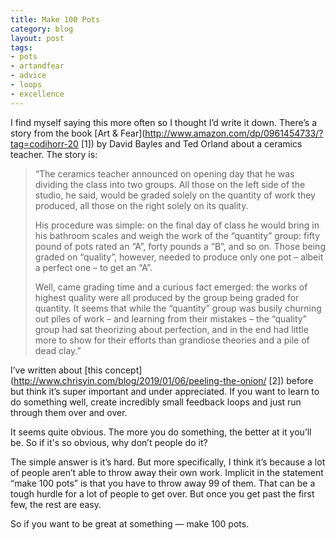 ```yaml
---
title: Make 100 Pots
category: blog
layout: post
tags:
- pots
- artandfear
- advice
- loops
- excellence
---
```


I find myself saying this more often so I thought I’d write it down. There’s a story from the book [Art & Fear](http://www.amazon.com/dp/0961454733/?tag=codihorr-20 [1]) by David Bayles and Ted Orland about a ceramics teacher. The story is:

> “The ceramics teacher announced on opening day that he was dividing the class into two groups. All those on the left side of the studio, he said, would be graded solely on the quantity of work they produced, all those on the right solely on its quality.
>
> His procedure was simple: on the final day of class he would bring in his bathroom scales and weigh the work of the “quantity” group: fifty pound of pots rated an “A”, forty pounds a “B”, and so on. Those being graded on “quality”, however, needed to produce only one pot – albeit a perfect one – to get an “A”.
>
> Well, came grading time and a curious fact emerged: the works of highest quality were all produced by the group being graded for quantity. It seems that while the “quantity” group was busily churning out piles of work – and learning from their mistakes – the “quality” group had sat theorizing about perfection, and in the end had little more to show for their efforts than grandiose theories and a pile of dead clay.”

I’ve written about [this concept](http://www.chrisyin.com/blog/2019/01/06/peeling-the-onion/ [2]) before but think it’s super important and under appreciated. If you want to learn to do something well, create incredibly small feedback loops and just run through them over and over.

It seems quite obvious. The more you do something, the better at it you’ll be. So if it's so obvious, why don’t people do it? 

The simple answer is it’s hard. But more specifically, I think it’s because a lot of people aren’t able to throw away their own work. Implicit in the statement “make 100 pots” is that you have to throw away 99 of them. That can be a tough hurdle for a lot of people to get over. But once you get past the first few, the rest are easy.

So if you want to be great at something — make 100 pots.
